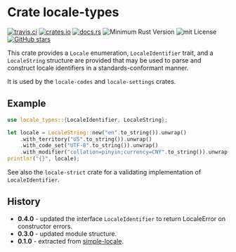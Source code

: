 # Crate locale-types

[![travis.ci](https://travis-ci.org/johnstonskj/locale-types.svg?branch=master)](https://travis-ci.org/johnstonskj/locale-types)
[![crates.io](https://img.shields.io/crates/v/locale-types.svg)](https://crates.io/crates/locale-types)
[![docs.rs](https://docs.rs/locale-types/badge.svg)](https://docs.rs/locale-types)
![Minimum Rust Version](https://img.shields.io/badge/Min%20Rust-1.34-green.svg)
![mit License](https://img.shields.io/badge/license-mit-118811.svg)
[![GitHub stars](https://img.shields.io/github/stars/johnstonskj/locale-types.svg)](https://github.com/johnstonskj/locale-types/stargazers)

This crate provides a `Locale` enumeration, `LocaleIdentifier` trait, and a 
`LocaleString` structure are provided that may be used to parse and construct 
locale identifiers in a standards-conformant manner.

It is used by the `locale-codes` and `locale-settings` crates.

## Example

```rust
use locale_types::{LocaleIdentifier, LocaleString};

let locale = LocaleString::new("en".to_string()).unwrap()
    .with_territory("US".to_string()).unwrap()
    .with_code_set("UTF-8".to_string()).unwrap()
    .with_modifier("collation=pinyin;currency=CNY".to_string()).unwrap();
println!("{}", locale);
```

See also the `locale-strict` crate for a validating implementation of `LocaleIdentifier`.
## History

* **0.4.0** - updated the interface `LocaleIdentifier` to return LocaleError on constructor errors.
* **0.3.0** - updated module structure.
* **0.1.0** - extracted from [simple-locale](https://github.com/johnstonskj/simple-locale).
